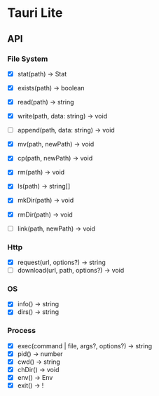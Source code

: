 # Tauri Lite
## API
### File System
- [x] stat(path) -> Stat
- [x] exists(path) -> boolean

- [x] read(path) -> string
- [x] write(path, data: string) -> void
- [ ] append(path, data: string) -> void

- [x] mv(path, newPath) -> void
- [x] cp(path, newPath) -> void
- [x] rm(path) -> void

- [x] ls(path) -> string[]
- [x] mkDir(path) -> void
- [x] rmDir(path) -> void

- [ ] link(path, newPath) -> void

### Http
- [x] request(url, options?) -> string
- [ ] download(url, path, options?) -> void

### OS
- [x] info() -> string
- [x] dirs() -> string

### Process
- [x] exec(command | file, args?, options?) -> string
- [x] pid() -> number
- [x] cwd() -> string
- [x] chDir() -> void
- [x] env() -> Env
- [x] exit() -> !